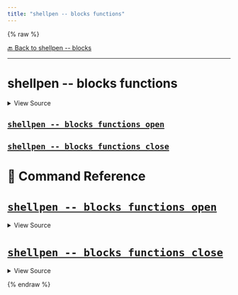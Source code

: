 ```yaml
---
title: "shellpen -- blocks functions"
---
```


{% raw %}





[🔙 Back to shellpen -- blocks](/api/shellpen/--/blocks)

---







<!-- Todo, if there are no subcommands under the child commands, use a smaller heading size -->

# shellpen -- blocks functions



<details>
  <summary>View Source</summary>

{% endraw %}
{% highlight sh %}
local __shellpen__mainCliCommandDepth="4"
__shellpen__mainCliCommands+=("$1")
local __shellpen__mainCliCommands_command4="$1"
shift
case "$__shellpen__mainCliCommands_command4" in
  "close")
{% endhighlight %}
{% raw %}

</details>










    
    
    
    
    

## [`shellpen -- blocks functions open`](#shellpen----blocks-functions-open-1)

                  
    
    
    
    
    

## [`shellpen -- blocks functions close`](#shellpen----blocks-functions-close-1)

                  


# 📓 Command Reference


    

    
    

# [`shellpen -- blocks functions open`](/api/shellpen/--/blocks/functions/open)



<details>
  <summary>View Source</summary>

{% endraw %}
{% highlight sh %}
if [ -n "$SHELLPEN_SOURCE" ]
then
  local __shellpen__append_main_sourceIndex=''
  if ! shellpen -- getSourceIndex "$SHELLPEN_SOURCE" - __shellpen__append_main_sourceIndex
  then
    shellpen -- errors argumentError '%s\n%s' "Source '$1' does not exist" "Command: shellpen ${__shellpen__originalCliCommands[*]}"
    return 1
  else
    _SHELLPEN_FUNCTION_OPEN[$__shellpen__append_main_sourceIndex]=true
  fi
else
  _SHELLPEN_FUNCTION_OPEN[$_SHELLPEN_CURRENT_SOURCE_INDEX]=true
fi
{% endhighlight %}
{% raw %}

</details>







                    
  
    

    
    

# [`shellpen -- blocks functions close`](/api/shellpen/--/blocks/functions/close)



<details>
  <summary>View Source</summary>

{% endraw %}
{% highlight sh %}
if [ "${_SHELLPEN_FUNCTION_OPEN[$_SHELLPEN_CURRENT_SOURCE_INDEX]}" = true ];
then
  shellpen }
fi
_SHELLPEN_FUNCTION_OPEN[$_SHELLPEN_CURRENT_SOURCE_INDEX]=false
{% endhighlight %}
{% raw %}

</details>







                    
      
{% endraw %}
